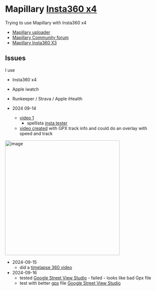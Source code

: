 # Mapillary [Insta360 x4](https://store.insta360.com/product/x4?c=2994&from=banner)
Trying to use Mapillary with Insta360 x4

* [Mapillary uploader](https://www.mapillary.com/desktop-uploader)
* [Mapillary Community forum](https://forum.mapillary.com/)
* [Mapillary Insta360 X3](https://help.mapillary.com/hc/en-us/articles/11951588568604-Insta360-X3)

## Issues
I use 
* Insta360 x4
* Apple iwatch
* Runkeeper / Strava / Apple iHealth

* 2024 09-14
  * [video 1](https://youtube.com/shorts/OCSosys9BvA?si=es2N8VkPmFnFy4P8)
    * spellista [insta tester](https://www.youtube.com/playlist?list=PLNWUKRLAYDeQEKPJTXQJhq5UrO-f3_BWn) 
  * [video created](https://youtube.com/shorts/8hcf_3JK2Ao?si=mRJd9hqeFe96mDqU) with GPX track info and could do an overlay with speed and track
<img width="373" alt="image" src="https://github.com/user-attachments/assets/bfcbf583-d495-4a38-b68d-7486b54ad894">

* 2024-09-15
  * did a [timelapse 360 video](https://youtu.be/G-HyjRn2dDI)
* 2024-09-16
  * tested [Google Street View Studio](https://streetviewstudio.maps.google.com/) - failed - looks like bad Gpx file
  * test with better [gpx](https://github.com/salgo60/MapillaryInsta360/blob/main/data/Akalla%20jogg%2020240915.gpx) file [Google Street View Studio](https://streetviewstudio.maps.google.com/?id=MTA2MTQ3MTk0ODAzNTg5Mjk2MzEwLzE3MjY0NzE0OTY4NzQvMDlmYzI3MzdlYjNhYzBjZmZkODdhNDQwM2E4ZGYzOGY)
